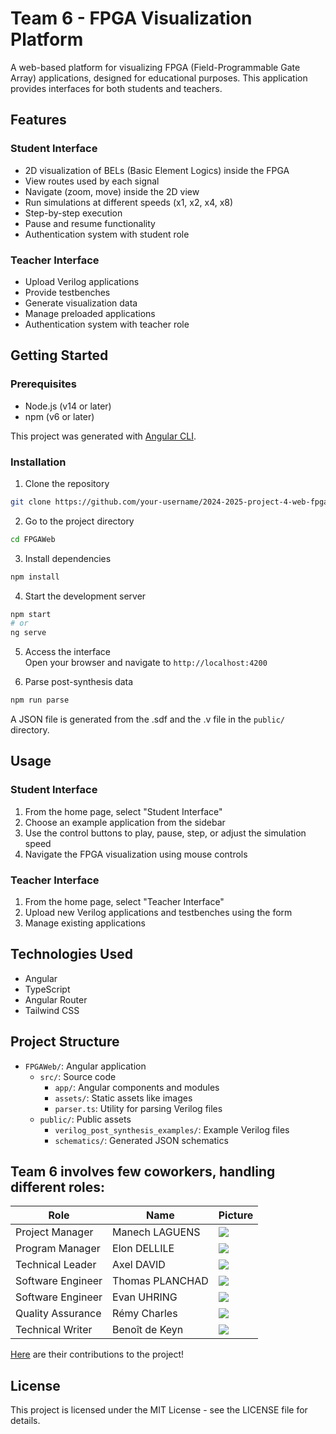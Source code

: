 # Team 6 - FPGA Visualization Platform

A web-based platform for visualizing FPGA (Field-Programmable Gate Array) applications, designed for educational purposes. This application provides interfaces for both students and teachers.

## Features

### Student Interface
- 2D visualization of BELs (Basic Element Logics) inside the FPGA
- View routes used by each signal
- Navigate (zoom, move) inside the 2D view
- Run simulations at different speeds (x1, x2, x4, x8)
- Step-by-step execution
- Pause and resume functionality
- Authentication system with student role

### Teacher Interface
- Upload Verilog applications
- Provide testbenches
- Generate visualization data
- Manage preloaded applications
- Authentication system with teacher role

## Getting Started

### Prerequisites
- Node.js (v14 or later)
- npm (v6 or later)

This project was generated with [Angular CLI](https://github.com/angular/angular-cli).

### Installation

1. Clone the repository
```bash
git clone https://github.com/your-username/2024-2025-project-4-web-fpga-team-6.git
```

2. Go to the project directory
```bash
cd FPGAWeb
```

3. Install dependencies
```bash
npm install
```

4. Start the development server
```bash
npm start
# or
ng serve
```

5. Access the interface  
   Open your browser and navigate to `http://localhost:4200`

6. Parse post-synthesis data
```bash
npm run parse
```
A JSON file is generated from the .sdf and the .v file in the `public/` directory.

## Usage

### Student Interface
1. From the home page, select "Student Interface"
2. Choose an example application from the sidebar
3. Use the control buttons to play, pause, step, or adjust the simulation speed
4. Navigate the FPGA visualization using mouse controls

### Teacher Interface
1. From the home page, select "Teacher Interface"
2. Upload new Verilog applications and testbenches using the form
3. Manage existing applications

## Technologies Used

- Angular
- TypeScript
- Angular Router
- Tailwind CSS

## Project Structure
- `FPGAWeb/`: Angular application
  - `src/`: Source code
    - `app/`: Angular components and modules
    - `assets/`: Static assets like images
    - `parser.ts`: Utility for parsing Verilog files
  - `public/`: Public assets
    - `verilog_post_synthesis_examples/`: Example Verilog files
    - `schematics/`: Generated JSON schematics

## Team 6 involves few coworkers, handling different roles:

| Role              | Name            | Picture                                                                                                              |
| ----------------- | --------------- | -------------------------------------------------------------------------------------------------------------------- |
| Project Manager   | Manech LAGUENS  | [<img src="https://ca.slack-edge.com/T019N8PRR7W-U05SJQY4YNT-b9fc406d8169-50">](https://github.com/Manech-Laguens)   |
| Program Manager   | Elon DELLILE    | [<img src="https://ca.slack-edge.com/T019N8PRR7W-U05SJR05FL7-464fe5ab420c-50">](https://github.com/HiNett)           |
| Technical Leader  | Axel DAVID      | [<img src="https://ca.slack-edge.com/T019N8PRR7W-U07D74Y2FN3-c49f70489f3b-50">](https://github.com/Fus1onAxel)       |
| Software Engineer | Thomas PLANCHAD | [<img src="https://ca.slack-edge.com/T019N8PRR7W-U02EY24GTT8-d1e0d5d26fcb-50">](https://github.com/thomas-planchard) |
| Software Engineer | Evan UHRING     | [<img src="https://ca.slack-edge.com/T019N8PRR7W-U05SZB90074-d12b12264117-50">](https://github.com/Evan-UHRING)      |
| Quality Assurance | Rémy Charles    | [<img src="https://ca.slack-edge.com/T019N8PRR7W-U0338M4B32R-c0f60ab9ca33-50">](https://github.com/RemyCHARLES)      |
| Technical Writer  | Benoît de Keyn  | [<img src="https://ca.slack-edge.com/T019N8PRR7W-U05SZ8EGZLK-4aa6205b5986-50">](https://github.com/benoitdekeyn)     |

[Here](https://github.com/algosup/2024-2025-project-4-web-fpga-team-6/graphs/contributors) are their contributions to the project!

## License

This project is licensed under the MIT License - see the LICENSE file for details.

